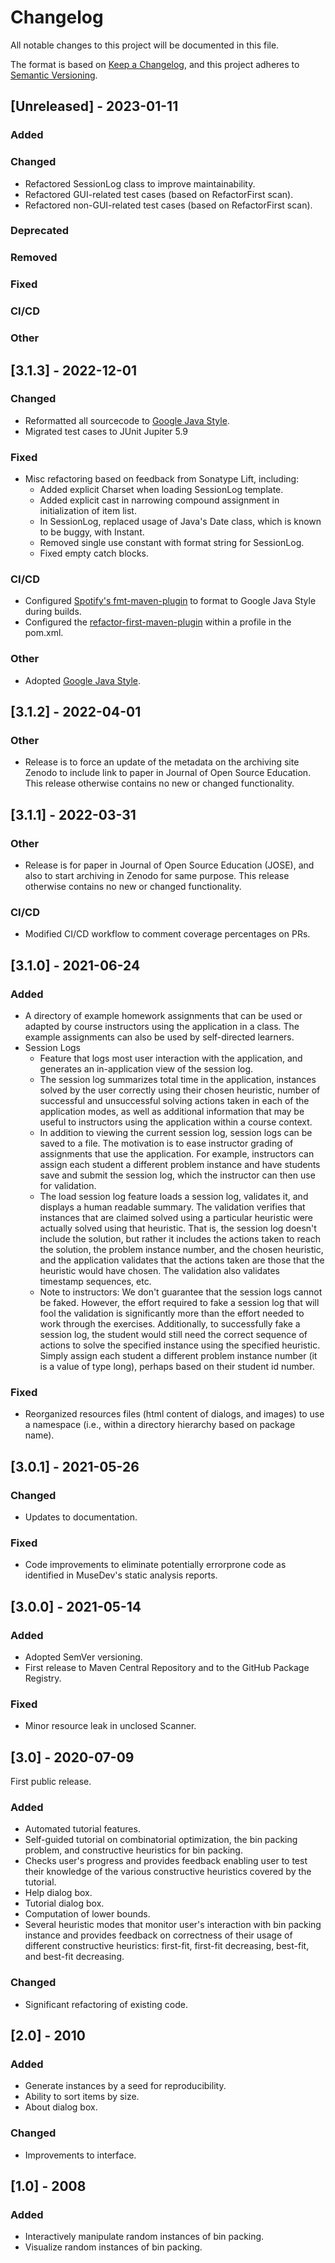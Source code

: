 # Changelog
All notable changes to this project will be documented in this file.

The format is based on [Keep a Changelog](https://keepachangelog.com/en/1.0.0/),
and this project adheres to [Semantic Versioning](https://semver.org/spec/v2.0.0.html).

## [Unreleased] - 2023-01-11

### Added
  
### Changed
* Refactored SessionLog class to improve maintainability.
* Refactored GUI-related test cases (based on RefactorFirst scan).
* Refactored non-GUI-related test cases (based on RefactorFirst scan).

### Deprecated

### Removed

### Fixed

### CI/CD

### Other


## [3.1.3] - 2022-12-01

### Changed
* Reformatted all sourcecode to [Google Java Style](https://google.github.io/styleguide/javaguide.html).
* Migrated test cases to JUnit Jupiter 5.9

### Fixed
* Misc refactoring based on feedback from Sonatype Lift, including:
  * Added explicit Charset when loading SessionLog template.
  * Added explicit cast in narrowing compound assignment in initialization of item list.
  * In SessionLog, replaced usage of Java's Date class, which is known to be buggy, with Instant.
  * Removed single use constant with format string for SessionLog. 
  * Fixed empty catch blocks.

### CI/CD
* Configured [Spotify's fmt-maven-plugin](https://github.com/spotify/fmt-maven-plugin) to format to Google Java Style during builds.
* Configured the [refactor-first-maven-plugin](https://github.com/jimbethancourt/RefactorFirst) within a profile in the pom.xml.

### Other
* Adopted [Google Java Style](https://google.github.io/styleguide/javaguide.html).


## [3.1.2] - 2022-04-01

### Other
* Release is to force an update of the metadata on the archiving site Zenodo to 
  include link to paper in Journal of Open Source Education. This release otherwise 
  contains no new or changed functionality.


## [3.1.1] - 2022-03-31

### Other
* Release is for paper in Journal of Open Source Education (JOSE), and also
  to start archiving in Zenodo for same purpose. This release otherwise contains
  no new or changed functionality.

### CI/CD
* Modified CI/CD workflow to comment coverage percentages on PRs.


## [3.1.0] - 2021-06-24

### Added
* A directory of example homework assignments that can be used or adapted by
  course instructors using the application in a class. The example assignments
  can also be used by self-directed learners.
* Session Logs
  * Feature that logs most user interaction with the application, and
    generates an in-application view of the session log. 
  * The session log summarizes total time in the application, instances 
    solved by the user correctly using their chosen heuristic, number of 
    successful and unsuccessful solving actions taken in each of the 
    application modes, as well as additional information that may be useful 
    to instructors using the application within a course context.
  * In addition to viewing the current session log, session logs can be
    saved to a file. The motivation is to ease instructor grading of 
    assignments that use the application. For example, instructors can
    assign each student a different problem instance and have students save
    and submit the session log, which the instructor can then use for 
    validation.
  * The load session log feature loads a session log, validates it, and displays
    a human readable summary. The validation verifies that instances that are
    claimed solved using a particular heuristic were actually solved using that
    heuristic. That is, the session log doesn't include the solution, but rather
    it includes the actions taken to reach the solution, the problem instance
    number, and the chosen heuristic, and the application validates that the actions
    taken are those that the heuristic would have chosen. The validation also
    validates timestamp sequences, etc.
  * Note to instructors: We don't guarantee that the session logs cannot be
    faked. However, the effort required to fake a session log that will fool the
    validation is significantly more than the effort needed to work through the
    exercises. Additionally, to successfully fake a session log, the student would
    still need the correct sequence of actions to solve the specified instance
    using the specified heuristic. Simply assign each student a different
    problem instance number (it is a value of type long), perhaps based on their 
    student id number.

### Fixed
* Reorganized resources files (html content of dialogs, and images)
  to use a namespace (i.e., within a directory hierarchy based on package name).
  

## [3.0.1] - 2021-05-26

### Changed
* Updates to documentation.

### Fixed
* Code improvements to eliminate potentially errorprone 
  code as identified in MuseDev's static analysis reports.


## [3.0.0] - 2021-05-14

### Added
* Adopted SemVer versioning.
* First release to Maven Central Repository and to the GitHub Package Registry.

### Fixed
* Minor resource leak in unclosed Scanner.


## [3.0] - 2020-07-09

First public release.

### Added
* Automated tutorial features.
* Self-guided tutorial on combinatorial optimization, the bin 
  packing problem, and constructive heuristics for bin packing.
* Checks user's progress and provides feedback enabling user to test 
  their knowledge of the various constructive heuristics covered by 
  the tutorial.
* Help dialog box.
* Tutorial dialog box.
* Computation of lower bounds.
* Several heuristic modes that monitor user's interaction with
  bin packing instance and provides feedback on correctness of their
  usage of different constructive heuristics: first-fit, first-fit decreasing,
  best-fit, and best-fit decreasing.
  
### Changed
* Significant refactoring of existing code.


## [2.0] - 2010

### Added
* Generate instances by a seed for reproducibility.
* Ability to sort items by size.
* About dialog box.

### Changed
* Improvements to interface.


## [1.0] - 2008

### Added
* Interactively manipulate random instances of bin packing.
* Visualize random instances of bin packing.
